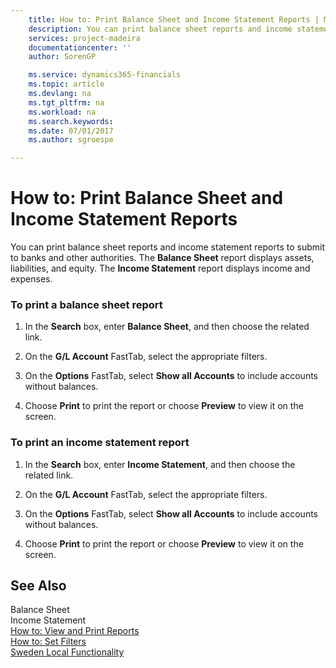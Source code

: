 ```yaml
---
    title: How to: Print Balance Sheet and Income Statement Reports | Microsoft Docs
    description: You can print balance sheet reports and income statement reports to submit to banks and other authorities. The **Balance Sheet** report displays assets, liabilities, and equity. The **Income Statement** report displays income and expenses.
    services: project-madeira
    documentationcenter: ''
    author: SorenGP

    ms.service: dynamics365-financials
    ms.topic: article
    ms.devlang: na
    ms.tgt_pltfrm: na
    ms.workload: na
    ms.search.keywords:
    ms.date: 07/01/2017
    ms.author: sgroespe

---
```

# How to: Print Balance Sheet and Income Statement Reports
You can print balance sheet reports and income statement reports to submit to banks and other authorities. The **Balance Sheet** report displays assets, liabilities, and equity. The **Income Statement** report displays income and expenses.  
  
### To print a balance sheet report  
  
1.  In the **Search** box, enter **Balance Sheet**, and then choose the related link.  
  
2.  On the **G/L Account** FastTab, select the appropriate filters.  
  
3.  On the **Options** FastTab, select **Show all Accounts** to include accounts without balances.  
  
4.  Choose **Print** to print the report or choose **Preview** to view it on the screen.  
  
### To print an income statement report  
  
1.  In the **Search** box, enter **Income Statement**, and then choose the related link.  
  
2.  On the **G/L Account** FastTab, select the appropriate filters.  
  
3.  On the **Options** FastTab, select **Show all Accounts** to include accounts without balances.  
  
4.  Choose **Print** to print the report or choose **Preview** to view it on the screen.  
  
## See Also  
 Balance Sheet   
 Income Statement   
 [How to: View and Print Reports](how-to-view-and-print-reports.md)   
 [How to: Set Filters](how-to-set-filters.md)   
 [Sweden Local Functionality](sweden-local-functionality.md)